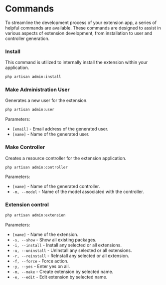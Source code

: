 # Commands

To streamline the development process of your extension app, a series of helpful commands are available. These commands are designed to assist in various aspects of extension development, from installation to user and controller generation.

### Install

This command is utilized to internally install the extension within your application.

```bash
php artisan admin:install
```

### Make Administration User

Generates a new user for the extension.

```bash
php artisan admin:user
```

Parameters:

- `[email]` - Email address of the generated user.
- `[name]` - Name of the generated user.

### Make Controller

Creates a resource controller for the extension application.

```bash
php artisan admin:controller
```

Parameters:

- `[name]` - Name of the generated controller.
- `-m, --model` - Name of the model associated with the controller.

### Extension control

```bash
php artisan admin:extension
```

Parameters:

- `[name]` - Name of the extension.
- `-s, --show` - Show all existing packages.
- `-i, --install` - Install any selected or all extensions.
- `-u, --uninstall` - UnInstall any selected or all extensions.
- `-r, --reinstall` - ReInstall any selected or all extension.
- `-f, --force` - Force action.
- `-y, --yes` - Enter yes on all.
- `-m, --make` - Create extension by selected name.
- `-e, --edit` - Edit extension by selected name.

